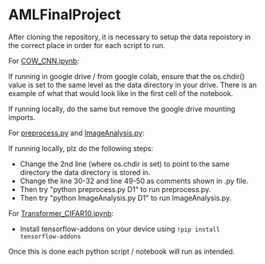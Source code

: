# AMLFinalProject

After cloning the repository, it is necessary to setup the data repoistory in the correct place in order
for each script to run.

For [COW_CNN.ipynb](https://github.com/amunkharel/AMLFinalProject/blob/main/COW_CNN.ipynb):

If running in google drive / from google colab, ensure that the os.chdir() value is set to the same level as the data directory in your drive.
There is an example of what that would look like in the first cell of the notebook.

If running locally, do the same but remove the google drive mounting imports.

For [preprocess.py](https://github.com/amunkharel/AMLFinalProject/blob/main/preprocess.py) and [ImageAnalysis.py](https://github.com/amunkharel/AMLFinalProject/blob/main/ImageAnalysis.py):

If running locally, plz do the following steps:
- Change the 2nd line (where os.chdir is set) to point to the same directory the data directory is stored in.
- Change the line 30-32 and line 49-50 as comments shown in .py file.
- Then try "python preprocess.py D1" to run preprocess.py.
- Then try "python ImageAnalysis.py D1" to run ImageAnalysis.py.

For [Transformer_CIFAR10.ipynb](https://github.com/amunkharel/AMLFinalProject/blob/main/Transformer_CIFAR10.ipynb):
- Install tensorflow-addons on your device using `!pip install tensorflow-addons`

Once this is done each python script / notebook will run as intended.

